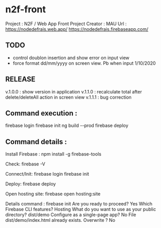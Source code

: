 # n2f-front

Project : N2F / Web App Front Project
Creator : MAU
Url : https://nodedefrais.web.app/
https://nodedefrais.firebaseapp.com/

## TODO

- control doublon insertion and show error on input view
- force format dd/mm/yyyy on screen view. Pb when input 1/10/2020

## RELEASE

v.1.0.0 :
show version in application
v.1.1.0 :
recalculate total after delete/deleteAll action in screen view
v.1.1.1 :
bug correction

## Command execution :

firebase login
firebase init
ng build --prod
firebase deploy

## Command details :

Install Firebase :
npm install -g firebase-tools

Check:
firebase -V

Connect/Init:
firebase login
firebase init

Deploy:
firebase deploy

Open hosting site:
firebase open hosting:site

Details command :
firebase init
Are you ready to proceed? Yes
Which Firebase CLI features? Hosting
What do you want to use as your public directory? dist/demo
Configure as a single-page app? No
File dist/demo/index.html already exists. Overwrite ? No
